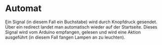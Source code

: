 # Automat 
Ein Signal (in diesem Fall ein Buchstabe) wird durch Knopfdruck gesendet. 
Über ein redirect landet man automatisch wieder auf der Startseite.
Dieses Signal wird vom Arduino empfangen, gelesen und wird eine Aktion ausgeführt (in diesem Fall fangen Lampen an zu leuchten).
